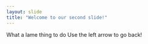 ```yaml
---
layout: slide
title: "Welcome to our second slide!"
---
```

What a lame thing to do
Use the left arrow to go back!

